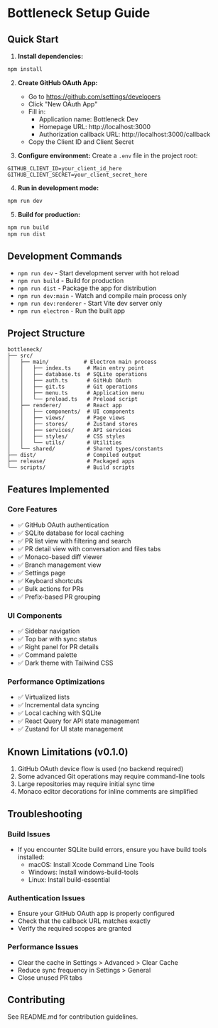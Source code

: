 # Bottleneck Setup Guide

## Quick Start

1. **Install dependencies:**

```bash
npm install
```

2. **Create GitHub OAuth App:**

   - Go to https://github.com/settings/developers
   - Click "New OAuth App"
   - Fill in:
     - Application name: Bottleneck Dev
     - Homepage URL: http://localhost:3000
     - Authorization callback URL: http://localhost:3000/callback
   - Copy the Client ID and Client Secret

3. **Configure environment:**
   Create a `.env` file in the project root:

```env
GITHUB_CLIENT_ID=your_client_id_here
GITHUB_CLIENT_SECRET=your_client_secret_here
```

4. **Run in development mode:**

```bash
npm run dev
```

5. **Build for production:**

```bash
npm run build
npm run dist
```

## Development Commands

- `npm run dev` - Start development server with hot reload
- `npm run build` - Build for production
- `npm run dist` - Package the app for distribution
- `npm run dev:main` - Watch and compile main process only
- `npm run dev:renderer` - Start Vite dev server only
- `npm run electron` - Run the built app

## Project Structure

```
bottleneck/
├── src/
│   ├── main/           # Electron main process
│   │   ├── index.ts     # Main entry point
│   │   ├── database.ts  # SQLite operations
│   │   ├── auth.ts      # GitHub OAuth
│   │   ├── git.ts       # Git operations
│   │   ├── menu.ts      # Application menu
│   │   └── preload.ts   # Preload script
│   ├── renderer/        # React app
│   │   ├── components/  # UI components
│   │   ├── views/       # Page views
│   │   ├── stores/      # Zustand stores
│   │   ├── services/    # API services
│   │   ├── styles/      # CSS styles
│   │   └── utils/       # Utilities
│   └── shared/          # Shared types/constants
├── dist/                # Compiled output
├── release/             # Packaged apps
└── scripts/             # Build scripts
```

## Features Implemented

### Core Features

- ✅ GitHub OAuth authentication
- ✅ SQLite database for local caching
- ✅ PR list view with filtering and search
- ✅ PR detail view with conversation and files tabs
- ✅ Monaco-based diff viewer
- ✅ Branch management view
- ✅ Settings page
- ✅ Keyboard shortcuts
- ✅ Bulk actions for PRs
- ✅ Prefix-based PR grouping

### UI Components

- ✅ Sidebar navigation
- ✅ Top bar with sync status
- ✅ Right panel for PR details
- ✅ Command palette
- ✅ Dark theme with Tailwind CSS

### Performance Optimizations

- ✅ Virtualized lists
- ✅ Incremental data syncing
- ✅ Local caching with SQLite
- ✅ React Query for API state management
- ✅ Zustand for UI state management

## Known Limitations (v0.1.0)

1. GitHub OAuth device flow is used (no backend required)
2. Some advanced Git operations may require command-line tools
3. Large repositories may require initial sync time
4. Monaco editor decorations for inline comments are simplified

## Troubleshooting

### Build Issues

- If you encounter SQLite build errors, ensure you have build tools installed:
  - macOS: Install Xcode Command Line Tools
  - Windows: Install windows-build-tools
  - Linux: Install build-essential

### Authentication Issues

- Ensure your GitHub OAuth app is properly configured
- Check that the callback URL matches exactly
- Verify the required scopes are granted

### Performance Issues

- Clear the cache in Settings > Advanced > Clear Cache
- Reduce sync frequency in Settings > General
- Close unused PR tabs

## Contributing

See README.md for contribution guidelines.
